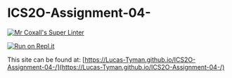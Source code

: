 # ICS2O-Assignment-04-

[![Mr Coxall's Super Linter](https://github.com/Lucas-Tyman/ICS2O-Assignment-04-/workflows/Mr%20Coxall's%20Super%20Linter/badge.svg)](https://github.com/Lucas-Tyman/ICS2O-Assignment-04-/actions)

[![Run on Repl.it](https://repl.it/badge/github/Lucas-Tyman/ICS2O-Assignment-04-)](https://repl.it/github/Lucas-Tyman/ICS2O-Assignment-04-)

This site can be found at: [https://Lucas-Tyman.github.io/ICS2O-Assignment-04-/](https://Lucas-Tyman.github.io/ICS2O-Assignment-04-/)
